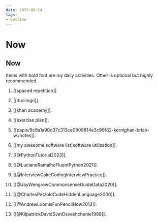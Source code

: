 ```yaml
---
date: 2023-05-14
tags:
- outline
---
```


# Now

## Now

Items with bold font are my daily activities. Other is optional but highly
recommended.

1. [[spaced repetition]]

2. [[duolingo]].

3. [[khan academy]].

4. [[exercise plan]].

5. [[papis/9c8a1a90d37c313ce0809814e3c99f82-kernighan-brian-w./notes]].

6. [[my awesome software list|software utilization]].

7. [[@PythonTutorial2023]].

8. [[@LucianoRamalhoFluentPython2021]].

9. [[@InterviewCakeCodingInterviewPractice]].

10. [[@JayWengrowCommonsenseGuideData2020]].

11. [[@CharlesPetzoldCodeHiddenLanguage2000]].

12. [[@AndrewLoomisFunPencilHow2013]].

13. [[@KilpatrickDavidSvetOsveshchenie1988]].